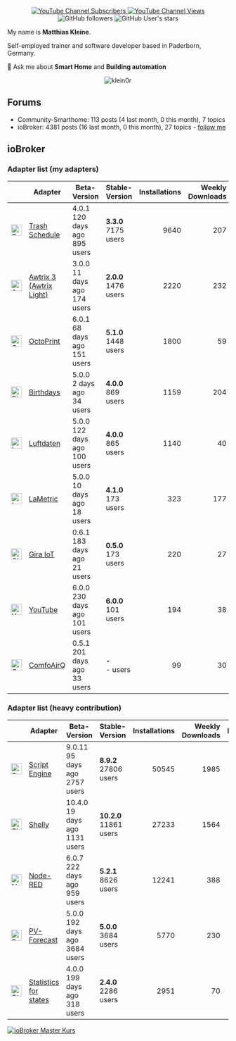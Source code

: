 <p align=center>
  <a href="https://www.youtube.com/c/Hausautomatisierung-com/"><img alt="YouTube Channel Subscribers" src="https://img.shields.io/youtube/channel/subscribers/UCRDCsZvUg75Bibp9qYbHivw?label=haus-automatisierung.com&logo=youtube&style=flat-square"> <img alt="YouTube Channel Views" src="https://img.shields.io/youtube/channel/views/UCRDCsZvUg75Bibp9qYbHivw?logo=youtube&style=flat-square"></a> <img alt="GitHub followers" src="https://img.shields.io/github/followers/klein0r?logo=github&style=flat-square"> <img alt="GitHub User's stars" src="https://img.shields.io/github/stars/klein0r?affiliations=OWNER&logo=github&style=flat-square">
</p>

My name is **Matthias Kleine**.

Self-employed trainer and software developer based in Paderborn, Germany.

💬 Ask me about **Smart Home** and **Building automation**

<p align="center">
  <img src="https://github-readme-stats.vercel.app/api?username=klein0r&show_icons=true&theme=calm" alt="klein0r" />
</p>

## Forums

- Community-Smarthome: 113 posts (4 last month, 0 this month), 7 topics
- ioBroker: 4381 posts (16 last month, 0 this month), 27 topics - [follow me](https://forum.iobroker.net/user/haus-automatisierung)

## ioBroker

### Adapter list (my adapters)

| | Adapter | Beta-Version | Stable-Version | Installations | Weekly Downloads | Issues |
|-|---------|--------------|----------------|--------------:|-----------------:|-------:|
| <img src="https://raw.githubusercontent.com/klein0r/ioBroker.trashschedule/master/admin/trashschedule.png" alt="Trash Schedule" width="25" /> | [Trash Schedule](https://github.com/klein0r/ioBroker.trashschedule) | 4.0.1<br />120 days ago<br />895 users | **3.3.0**<br />7175 users | 9640 | 207 | 6 |
| <img src="https://raw.githubusercontent.com/klein0r/ioBroker.awtrix-light/master/admin/awtrix-light.png" alt="Awtrix 3 (Awtrix Light)" width="25" /> | [Awtrix 3 (Awtrix Light)](https://github.com/klein0r/ioBroker.awtrix-light) | 3.0.0<br />11 days ago<br />174 users | **2.0.0**<br />1476 users | 2220 | 232 | 10 |
| <img src="https://raw.githubusercontent.com/klein0r/ioBroker.octoprint/master/admin/octoprint.png" alt="OctoPrint" width="25" /> | [OctoPrint](https://github.com/klein0r/ioBroker.octoprint) | 6.0.1<br />68 days ago<br />151 users | **5.1.0**<br />1448 users | 1800 | 59 | 6 |
| <img src="https://raw.githubusercontent.com/klein0r/ioBroker.birthdays/master/admin/birthdays.png" alt="Birthdays" width="25" /> | [Birthdays](https://github.com/klein0r/ioBroker.birthdays) | 5.0.0<br />2 days ago<br />34 users | **4.0.0**<br />869 users | 1159 | 204 | 3 |
| <img src="https://raw.githubusercontent.com/klein0r/ioBroker.luftdaten/master/admin/luftdaten.png" alt="Luftdaten" width="25" /> | [Luftdaten](https://github.com/klein0r/ioBroker.luftdaten) | 5.0.0<br />122 days ago<br />100 users | **4.0.0**<br />865 users | 1140 | 40 | 1 |
| <img src="https://raw.githubusercontent.com/klein0r/ioBroker.lametric/master/admin/lametric.png" alt="LaMetric" width="25" /> | [LaMetric](https://github.com/klein0r/ioBroker.lametric) | 5.0.0<br />10 days ago<br />18 users | **4.1.0**<br />173 users | 323 | 177 | 5 |
| <img src="https://raw.githubusercontent.com/klein0r/ioBroker.gira-iot/master/admin/gira-iot.png" alt="Gira IoT" width="25" /> | [Gira IoT](https://github.com/klein0r/ioBroker.gira-iot) | 0.6.1<br />183 days ago<br />21 users | **0.5.0**<br />173 users | 220 | 27 | 2 |
| <img src="https://raw.githubusercontent.com/klein0r/ioBroker.youtube/master/admin/youtube.png" alt="YouTube" width="25" /> | [YouTube](https://github.com/klein0r/ioBroker.youtube) | 6.0.0<br />230 days ago<br />101 users | **6.0.0**<br />101 users | 194 | 38 | 1 |
| <img src="https://raw.githubusercontent.com/klein0r/ioBroker.comfoairq/master/admin/comfoairq.png" alt="ComfoAirQ" width="25" /> | [ComfoAirQ](https://github.com/klein0r/ioBroker.comfoairq) | 0.5.1<br />201 days ago<br />33 users | **-**<br />- users | 99 | 30 | 19 |

### Adapter list (heavy contribution)

| | Adapter | Beta-Version | Stable-Version | Installations | Weekly Downloads | Issues |
|-|---------|--------------|----------------|--------------:|-----------------:|-------:|
| <img src="https://raw.githubusercontent.com/ioBroker/ioBroker.javascript/master/admin/javascript.svg" alt="Script Engine" width="25" /> | [Script Engine](https://github.com/iobroker/ioBroker.javascript) | 9.0.11<br />95 days ago<br />2757 users | **8.9.2**<br />27806 users | 50545 | 1985 | 105 |
| <img src="https://raw.githubusercontent.com/iobroker-community-adapters/ioBroker.shelly/master/admin/shelly.png" alt="Shelly" width="25" /> | [Shelly](https://github.com/iobroker-community-adapters/ioBroker.shelly) | 10.4.0<br />19 days ago<br />1131 users | **10.2.0**<br />11861 users | 27233 | 1564 | 35 |
| <img src="https://raw.githubusercontent.com/ioBroker/ioBroker.node-red/master/admin/node-red.png" alt="Node-RED" width="25" /> | [Node-RED](https://github.com/ioBroker/ioBroker.node-red) | 6.0.7<br />222 days ago<br />959 users | **5.2.1**<br />8626 users | 12241 | 388 | 28 |
| <img src="https://raw.githubusercontent.com/iobroker-community-adapters/ioBroker.pvforecast/main/admin/pvforecast.png" alt="PV-Forecast" width="25" /> | [PV-Forecast](https://github.com/iobroker-community-adapters/ioBroker.pvforecast) | 5.0.0<br />192 days ago<br />3684 users | **5.0.0**<br />3684 users | 5770 | 230 | 5 |
| <img src="https://raw.githubusercontent.com/iobroker-community-adapters/ioBroker.statistics/master/admin/statistics.png" alt="Statistics for states" width="25" /> | [Statistics for states](https://github.com/iobroker-community-adapters/ioBroker.statistics) | 4.0.0<br />199 days ago<br />318 users | **2.4.0**<br />2286 users | 2951 | 70 | 3 |

[![ioBroker Master Kurs](https://haus-automatisierung.com/images/ads/ioBroker-Kurs.png?2025)](https://haus-automatisierung.com/iobroker-kurs/?refid=github-profile)
